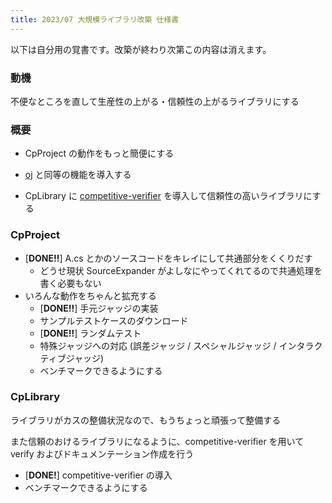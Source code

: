 ```yaml
---
title: 2023/07 大規模ライブラリ改築 仕様書
---
```



以下は自分用の覚書です。改築が終わり次第この内容は消えます。

### 動機

不便なところを直して生産性の上がる・信頼性の上がるライブラリにする

### 概要

- CpProject の動作をもっと簡便にする

- [oj](https://github.com/online-judge-tools/oj) と同等の機能を導入する

- CpLibrary に [competitive-verifier](https://github.com/competitive-verifier/competitive-verifier) を導入して信頼性の高いライブラリにする

### CpProject

- [**DONE!!**] A.cs とかのソースコードをキレイにして共通部分をくくりだす
	- どうせ現状 SourceExpander がよしなにやってくれてるので共通処理を書く必要もない
- いろんな動作をちゃんと拡充する
    - [**DONE!!**] 手元ジャッジの実装
	- サンプルテストケースのダウンロード
	- [**DONE!!**] ランダムテスト
	- 特殊ジャッジへの対応 (誤差ジャッジ / スペシャルジャッジ / インタラクティブジャッジ)
	- ベンチマークできるようにする

### CpLibrary

ライブラリがカスの整備状況なので、もうちょっと頑張って整備する

また信頼のおけるライブラリになるように、competitive-verifier を用いて verify およびドキュメンテーション作成を行う

- [**DONE!**] competitive-verifier の導入
- ベンチマークできるようにする
